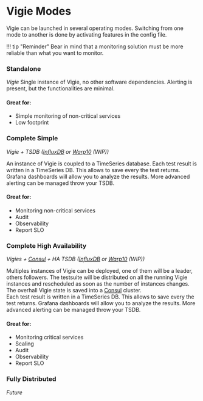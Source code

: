 # Vigie Modes

Vigie can be launched in several operating modes. Switching from one mode to another is done by activating features in the config file.

!!! tip "Reminder"
    Bear in mind that a monitoring solution must be more reliable than what you want to monitor.


### Standalone
*Vigie*
Single instance of Vigie, no other software dependencies.
Alerting is present, but the functionalities are minimal.

#### Great for:
  * Simple monitoring of non-critical services
  * Low footprint

### Complete Simple
*Vigie + TSDB ([InfluxDB](https://www.influxdata.com/) or [Warp10](https://www.warp10.io/) *(WIP)*)*


An instance of Vigie is coupled to a TimeSeries database. Each test result is written in a TimeSeries DB.
This allows to save every the test returns. Grafana dashboards will allow you to analyze the results. More advanced alerting can be managed throw your TSDB.

#### Great for:
  * Monitoring non-critical services
  * Audit
  * Observability
  * Report SLO
 
### Complete High Availability
*Vigies + [Consul](https://www.consul.io/) + HA TSDB ([InfluxDB](https://www.influxdata.com/) or [Warp10](https://www.warp10.io/) *(WIP)*)*

Multiples instances of Vigie can be deployed, one of them will be a leader, others followers. The testsuite will be distributed on all the running Vigie instances and rescheduled as soon as the number of instances changes.\
The overhall Vigie state is saved into a [Consul](https://www.consul.io/) cluster.\
Each test result is written in a TimeSeries DB.
This allows to save every the test returns. Grafana dashboards will allow you to analyze the results. More advanced alerting can be managed throw your TSDB.

#### Great for:
  * Monitoring critical services
  * Scaling
  * Audit
  * Observability
  * Report SLO

### Fully Distributed
*Future* 